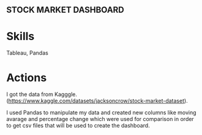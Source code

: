 ## STOCK MARKET DASHBOARD
# Skills
Tableau, Pandas

# Actions
I got the data from Kagggle.(https://www.kaggle.com/datasets/jacksoncrow/stock-market-dataset).

I used Pandas to manipulate my data and created new columns like moving avarage and percentage change which were used for comparison in order to get csv files that will be used to create the dashboard.
